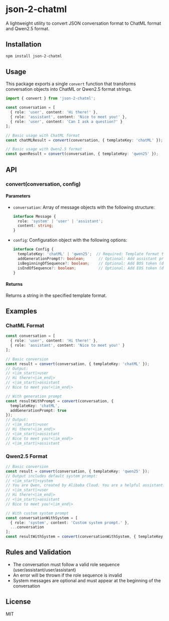 # json-2-chatml

A lightweight utility to convert JSON conversation format to ChatML format and Qwen2.5 format.

## Installation

```bash
npm install json-2-chatml
```

## Usage

This package exports a single `convert` function that transforms conversation objects into ChatML or Qwen2.5 format strings.

```typescript
import { convert } from 'json-2-chatml';

const conversation = [
  { role: 'user', content: 'Hi there!' },
  { role: 'assistant', content: 'Nice to meet you!' },
  { role: 'user', content: 'Can I ask a question?' }
];

// Basic usage with ChatML format
const chatMLResult = convert(conversation, { templateKey: 'chatML' });

// Basic usage with Qwen2.5 format
const qwenResult = convert(conversation, { templateKey: 'qwen25' });
```

## API

### convert(conversation, config)

#### Parameters

- `conversation`: Array of message objects with the following structure:
  ```typescript
  interface Message {
    role: 'system' | 'user' | 'assistant';
    content: string;
  }
  ```

- `config`: Configuration object with the following options:
  ```typescript
  interface Config {
    templateKey: 'chatML' | 'qwen25';  // Required: Template format to use
    addGenerationPrompt?: boolean;      // Optional: Add assistant prompt at the end (default: false)
    isBeginningOfSequence?: boolean;    // Optional: Add BOS token (default: false)
    isEndOfSequence?: boolean;          // Optional: Add EOS token (default: false)
  }
  ```

#### Returns

Returns a string in the specified template format.

## Examples

### ChatML Format

```typescript
const conversation = [
  { role: 'user', content: 'Hi there!' },
  { role: 'assistant', content: 'Nice to meet you!' }
];

// Basic conversion
const result = convert(conversation, { templateKey: 'chatML' });
// Output:
// <|im_start|>user
// Hi there!<|im_end|>
// <|im_start|>assistant
// Nice to meet you!<|im_end|>

// With generation prompt
const resultWithPrompt = convert(conversation, { 
  templateKey: 'chatML',
  addGenerationPrompt: true 
});
// Output:
// <|im_start|>user
// Hi there!<|im_end|>
// <|im_start|>assistant
// Nice to meet you!<|im_end|>
// <|im_start|>assistant
```

### Qwen2.5 Format

```typescript
// Basic conversion
const result = convert(conversation, { templateKey: 'qwen25' });
// Output includes default system prompt:
// <|im_start|>system
// You are Qwen, created by Alibaba Cloud. You are a helpful assistant.<|im_end|>
// <|im_start|>user
// Hi there!<|im_end|>
// <|im_start|>assistant
// Nice to meet you!<|im_end|>

// With custom system prompt
const conversationWithSystem = [
  { role: 'system', content: 'Custom system prompt.' },
  ...conversation
];
const resultWithSystem = convert(conversationWithSystem, { templateKey: 'qwen25' });
```

## Rules and Validation

- The conversation must follow a valid role sequence (user/assistant/user/assistant)
- An error will be thrown if the role sequence is invalid
- System messages are optional and must appear at the beginning of the conversation

## License

MIT